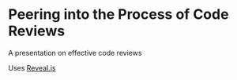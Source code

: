 # Peering into the Process of Code Reviews

A presentation on effective code reviews

Uses [Reveal.js](https://github.com/hakimel/reveal.js)
